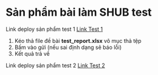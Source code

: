 # Sản phẩm bài làm SHUB test

Link deploy sản phẩm test 1 [Link Test 1](https://resonant-cupcake-feca40.netlify.app/)
1. Kéo thả file đề bài **test_report.xlsx** vô mục thả tệp
2. Bấm vào gửi (nếu sai định dạng sẽ báo lỗi)
3. Kết quả trả về 

Link deploy sản phẩm test 2 [Link Test 2](https://sparkling-cupcake-6047c6.netlify.app/)
